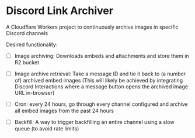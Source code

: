 # Discord Link Archiver

A Cloudflare Workers project to continuously archive images in specific Discord channels

Desired functionality:

- [ ] Image archiving: Downloads embeds and attachments and store them in R2 bucket
- [ ] Image archive retrieval: Take a message ID and tie it back to (a number of) archived embed images (This will likely be achieved by integrating Discord Interactions where a message button opens the archived image URL in-browser)
- [ ] Cron: every 24 hours, go through every channel configured and archive all embed images from the past 24 hours
- [ ] Backfill: A way to trigger backfilling an entire channel using a slow queue (to avoid rate limits)

